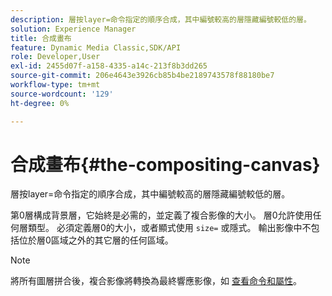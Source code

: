 ```yaml
---
description: 層按layer=命令指定的順序合成，其中編號較高的層隱藏編號較低的層。
solution: Experience Manager
title: 合成畫布
feature: Dynamic Media Classic,SDK/API
role: Developer,User
exl-id: 2455d07f-a158-4335-a14c-213f8b3dd265
source-git-commit: 206e4643e3926cb85b4be2189743578f88180be7
workflow-type: tm+mt
source-wordcount: '129'
ht-degree: 0%

---
```


# 合成畫布{#the-compositing-canvas}

層按layer=命令指定的順序合成，其中編號較高的層隱藏編號較低的層。

第0層構成背景層，它始終是必需的，並定義了複合影像的大小。 層0允許使用任何層類型。 必須定義層0的大小，或者顯式使用 `size=` 或隱式。 輸出影像中不包括位於層0區域之外的其它層的任何區域。

>[!NOTE]
>
>將所有圖層拼合後，複合影像將轉換為最終響應影像，如 [查看命令和屬性](../../../../../../is-api/http-ref/image-serving-api-ref/c-http-protocol-reference/c-syntax-and-features/c-command-overview/r-view-commands-and-attributes.md#reference-8b3d637d080a47a4ba669a7f0de2ba90)。

